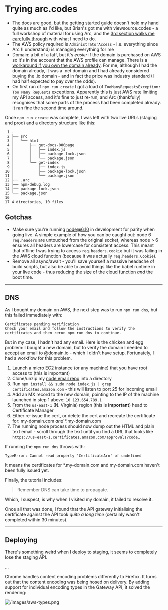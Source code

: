 # Trying arc.codes

- The docs are good, but the getting started guide doesn't hold my hand quite as much as I'd like, but Brian's got me with viewsource.codes - a full workshop of material for using Arc, and the [3rd section walks me carefully through](https://viewsource.codes/02-intro-to-web) with what I need to do.
- The AWS policy required is `AdministratorAccess` - i.e. everything since Arc (I understand) is managing everything for me
- Domain: a bit of a faff, but it's _easier_ if the domain is purchased on AWS so it's in the account that the AWS profile can manage. There is a [workaround if you own the domain already](https://arc.codes/guides/custom-dns). For me, although I had the domain already, it was a .net domain and I had already considered buying the .io domain - and in fact the price was industry standard (I had half expected to pay over the odds).
- On first run of `npm run create` I got a load of `TooManyRequestsException: Too Many Requests` exceptions. Apparently this is just AWS rate limiting my API access, and it's fine to just re-run, and Arc (thankfully) recognises that some parts of the process had been completed already. It ran fine the second time around.

Once `npm run create` was complete, I was left with two live URLs (staging and prod) and a directory structure like this:

```text
 1 .
 2 ├── src
 3 │   └── html
 4 │       ├── get-docs-000page
 5 │       │   ├── index.js
 6 │       │   ├── package-lock.json
 7 │       │   └── package.json
 8 │       └── get-index
 9 │           ├── index.js
10 │           ├── package-lock.json
11 │           └── package.json
12 ├── .arc
13 ├── npm-debug.log
14 ├── package-lock.json
15 └── package.json
16
17 4 directories, 10 files
```

## Gotchas

- Make sure you're running node@6.10 in development for parity when going live. A simple example of how you can be caught out: node 6 `req.headers` are untouched from the original socket, whereas node > 6 ensures all headers are lowercase for consistent access. This meant that offline I was trying to access `req.headers.cookie` but it was failing in the AWS cloud function (because it was actually `req.headers.Cookie`).
- Remove all async/await - you'll save yourself a massive headache of build scripts, but also be able to avoid things like the babel runtime in your live code - thus reducing the size of the cloud function _and_ the boot time.

---

## DNS

As I bought my domain on AWS, the next step was to run `npm run dns`, but this failed immediately with:

```
Certificates pending verification
Check your email and follow the instructions to verify the certificates and then rerun npm run dns to continue.
```

But in my case, I hadn't had any email. Here is the chicken and egg problem: I bought a new domain, but to verify the domain I needed to accept an email to @domain.io - which I didn't have setup. Fortunately, I had a workflow for this problem.

1. Launch a micro EC2 instance (or any machine) that you have root access to (this is important)
2. Clone/unzip my [node email repo](https://github.com/remy/email) into a directory
3. Run `npm install && sudo node index.js | grep certificates.amazon.com` - this will listen to port 25 for incoming email
4. Add an MX record to the new domain, pointing to the IP of the machine launched in step 1 above: `10 123.654.789.1`
5. From the `us-east-1` (N. Virginia) region (this is **important**) head to Certificate Manager
6. Either re-issue the cert, or delete the cert and recreate the certificate for: my-domain.com *and* *.my-domain.com
7. The running node process should now dump out the HTML and plain text email - scroll through the text until you find a URL that looks like `https://us-east-1.certificates.amazon.com/approvals?code…`

If running the `npm run dns` throws with:

```
TypeError: Cannot read property 'CertificateArn' of undefined
```

It means the certificates for *.my-domain.com and my-domain.com haven't been fully issued yet.

Finally, the tutorial includes:

> Remember DNS can take time to propagate.

Which, I suspect, is why when I visited my domain, it failed to resolve it.

Once all that was done, I found that the API gateway initialising the certificate against the API took _quite a long time_ (certainly wasn't completed within 30 minutes).

---

## Deploying

There's something weird when I deploy to staging, it seems to completely lose the staging API.

...

Chrome handles content encoding problems differently to Firefox. It turns out that the content encoding was being hosed on delivery. By adding support for individual encoding types in the Gateway API, it solved the rendering:

![/images/aws-types.png](/images/aws-types.png)
